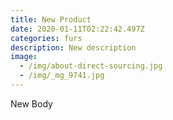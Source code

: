 ```yaml
---
title: New Product
date: 2020-01-11T02:22:42.497Z
categories: furs
description: New description
image:
  - /img/about-direct-sourcing.jpg
  - /img/_mg_9741.jpg
---
```

New Body
